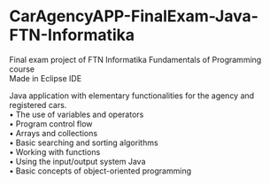 # CarAgencyAPP-FinalExam-Java-FTN-Informatika  
Final exam project of FTN Informatika Fundamentals of Programming course  
Made in Eclipse IDE

Java application with elementary functionalities for the agency and registered cars.  
• The use of variables and operators  
• Program control flow  
• Arrays and collections  
• Basic searching and sorting algorithms  
• Working with functions  
• Using the input/output system Java  
• Basic concepts of object-oriented programming  
